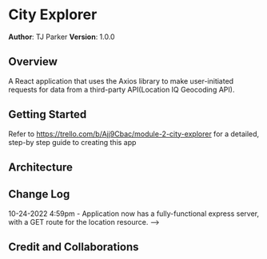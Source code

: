 # City Explorer

**Author**: TJ Parker
**Version**: 1.0.0

## Overview

A React application that uses the Axios library to make user-initiated requests for data from a third-party API(Location IQ Geocoding API).

## Getting Started

Refer to <https://trello.com/b/Ajj9Cbac/module-2-city-explorer> for a detailed, step-by step guide to creating this app

## Architecture
<!-- Provide a detailed description of the application design. What technologies (languages, libraries, etc) you're using, and any other relevant design information. -->

## Change Log

10-24-2022 4:59pm - Application now has a fully-functional express server, with a GET route for the location resource. -->

## Credit and Collaborations
<!-- Give credit (and a link) to other people or resources that helped you build this application. -->